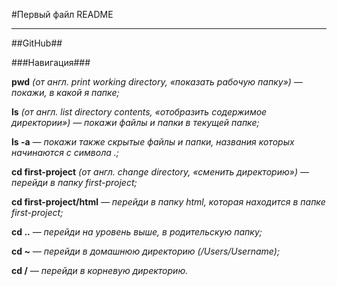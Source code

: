 #Первый файл README
___

##GitHub##

###Навигация###

**pwd** _(от англ. print working directory, «показать рабочую папку») — покажи, в какой я папке;_


**ls** _(от англ. list directory contents, «отобразить содержимое директории») — покажи файлы и папки в текущей папке;_


**ls -a** _— покажи также скрытые файлы и папки, названия которых начинаются с символа .;_


**cd first-project** _(от англ. change directory, «сменить директорию») — перейди в папку first-project;_


**cd first-project/html** _— перейди в папку html, которая находится в папке first-project;_


**cd ..** _— перейди на уровень выше, в родительскую папку;_


**cd ~** _— перейди в домашнюю директорию (/Users/Username);_


**cd /** _— перейди в корневую директорию._